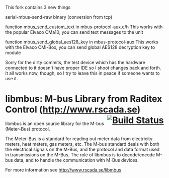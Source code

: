 This fork contains 3 new things

serial-mbus-send-raw binary (conversion from tcp)

function mbus_send_custom_text in mbus-protocol-aux.c/h
This works with the popular Elvaco CMa10, you can send text messages to the unit

function mbus_send_global_aes128_key in mbus-protocol-aux 
This works with the Elvaco CMi-Box, you can send global AES128 decryption key to module

Sorry for the dirty commits, the test device which has the hardware connected to it doesn't have proper IDE so I shoot changes back and forth. It all works now, though, so I try to leave this in peace if someone wants to use it.

# libmbus: M-bus Library from Raditex Control (http://www.rscada.se) <span style="float:right;"><a href="https://travis-ci.org/rscada/libmbus" style="border-bottom:none">![Build Status](https://travis-ci.org/rscada/libmbus.svg?branch=master)</a></span>

libmbus is an open source library for the M-bus (Meter-Bus) protocol.

The Meter-Bus is a standard for reading out meter data from electricity meters,
heat meters, gas meters, etc. The M-bus standard deals with both the electrical
signals on the M-Bus, and the protocol and data format used in transmissions on
the M-Bus. The role of libmbus is to decode/encode M-bus data, and to handle
the communication with M-Bus devices.

For more information see http://www.rscada.se/libmbus
